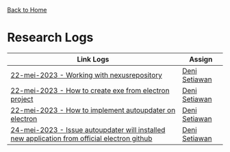 [Back to Home](https://github.com/denitiawan/research-electron-react-boilerplate-autoupdater)

# Research Logs

| Link Logs | Assign |
|--|--|
|[22-mei-2023 - Working with nexusrepository ](https://github.com/denitiawan/research-electron-react-boilerplate-autoupdater/blob/main/research-logs/research-log-22052023-workingWithNexusRepository.md)|[Deni Setiawan](https://github.com/denitiawan)|
|[22-mei-2023 - How to create exe from electron project ](https://github.com/denitiawan/research-electron-react-boilerplate-autoupdater/blob/main/research-logs/research-log-22052023-howToCreateExe.md)|[Deni Setiawan](https://github.com/denitiawan)|
|[22-mei-2023 - How to implement autoupdater on electron](https://github.com/denitiawan/research-electron-react-boilerplate-autoupdater/blob/main/research-logs/research-log-22052023-howToImplementAutoupdaterOnElectron.md)|[Deni Setiawan](https://github.com/denitiawan)|
|[24-mei-2023 - Issue autoupdater will installed new application from official electron github](https://github.com/denitiawan/research-electron-react-boilerplate-autoupdater/blob/main/research-logs/research-log-24052023-learnFlowElectronAutoUpadate.md)|[Deni Setiawan](https://github.com/denitiawan)|





